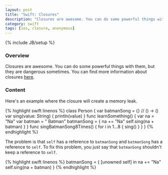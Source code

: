 ```yaml
---
layout: post
title: "Swift: Closures"
description: "Closures are awesome. You can do some powerful things with them, but they are dangerous sometimes. You can find more information about closures [here](https://developer.apple.com/library/ios/documentation/Swift/Conceptual/Swift_Programming_Language/Closures.html#//apple_ref/doc/uid/TP40014097-CH11-ID94)."
category: swift
tags: [ios, closure, anonymous]
---
```

{% include JB/setup %}

<!-- Overview -->
<h3>Overview</h3>

Closures are awesome. You can do some powerful things with them, but they are dangerous sometimes. You can find more information about closures [here](https://developer.apple.com/library/ios/documentation/Swift/Conceptual/Swift_Programming_Language/Closures.html#//apple_ref/doc/uid/TP40014097-CH11-ID94).

<!-- Content -->
<h3>Content</h3>

Here's an example where the closure will create a memory leak.

<!-- Code _______________________________________-->
{% highlight swift linenos %}
class Person {
    var batmanSong = {} // () -> ()
    var sing(value: String) {
        println(value)
    }
    func learnSomething() {
        var na = "Na"
        var batman = " Batman"
        batmanSong = {
            na += "Na"
            self.sing(na + batman)
        }
    }
    func singBatmanSong8Times() {
        for i in 1...8 {
            sing()
        }
    }
}
{% endhighlight %}
<!-- /Code ^^^^^^^^^^^^^^^^^^^^^^^^^^^^^^^^^^^^^^-->

The problem is that `self` has a reference to `batmanSong` and `batmanSong` has a reference to `self`. To fix this problem, you just say that `batmanSong` shouldn't keep a reference to `self`.

<!-- Code _______________________________________-->
{% highlight swift linenos %}
batmanSong = { [unowned self] in
    na += "Na"
    self.sing(na + batman)
}
{% endhighlight %}
<!-- /Code ^^^^^^^^^^^^^^^^^^^^^^^^^^^^^^^^^^^^^^-->